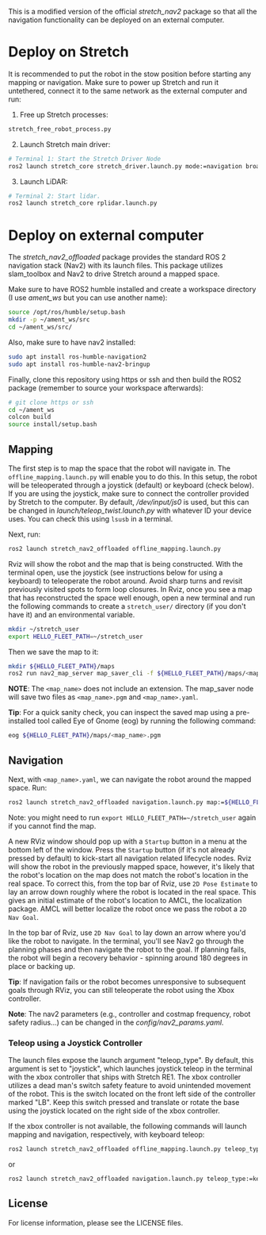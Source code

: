 This is a modified version of the official *stretch_nav2* package so that all the navigation functionality can be deployed on an external computer.

# Deploy on Stretch

It is recommended to put the robot in the stow position before starting any mapping or navigation. Make sure to power up Stretch and run it untethered, connect it to the same network as the external computer and run:

1. Free up Stretch processes:
```bash
stretch_free_robot_process.py
```
2. Launch Stretch main driver:
```bash
# Terminal 1: Start the Stretch Driver Node
ros2 launch stretch_core stretch_driver.launch.py mode:=navigation broadcast_odom_tf:=True
```
3. Launch LiDAR:
```bash
# Terminal 2: Start lidar.
ros2 launch stretch_core rplidar.launch.py
```

# Deploy on external computer

The *stretch_nav2_offloaded* package provides the standard ROS 2 navigation stack (Nav2) with its launch files. This package utilizes slam_toolbox and Nav2 to drive Stretch around a mapped space.

Make sure to have ROS2 humble installed and create a workspace directory (I use *ament_ws* but you can use another name):

```bash
source /opt/ros/humble/setup.bash
mkdir -p ~/ament_ws/src
cd ~/ament_ws/src/
```

Also, make sure to have nav2 installed:

```bash
sudo apt install ros-humble-navigation2
sudo apt install ros-humble-nav2-bringup
```

Finally, clone this repository using https or ssh and then build the ROS2 package (remember to source your workspace afterwards):

```bash
# git clone https or ssh
cd ~/ament_ws
colcon build
source install/setup.bash
```

## Mapping

The first step is to map the space that the robot will navigate in. The `offline_mapping.launch.py` will enable you to do this. In this setup, the robot will be teleoperated through a joystick (default) or keyboard (check below). If you are using the joystick, make sure to connect the controller provided by Stretch to the computer. By default, */dev/input/js0* is used, but this can be changed in *launch/teleop_twist.launch.py* with whatever ID your device uses. You can check this using `lsusb` in a terminal.

Next, run:

```bash
ros2 launch stretch_nav2_offloaded offline_mapping.launch.py
```

Rviz will show the robot and the map that is being constructed. With the terminal open, use the joystick (see instructions below for using a keyboard) to teleoperate the robot around. Avoid sharp turns and revisit previously visited spots to form loop closures. In Rviz, once you see a map that has reconstructed the space well enough, open a new terminal and run the following commands to create a `stretch_user/` directory (if you don't have it) and an environmental variable.

```bash
mkdir ~/stretch_user
export HELLO_FLEET_PATH=~/stretch_user
```

Then we save the map to it:

```bash
mkdir ${HELLO_FLEET_PATH}/maps
ros2 run nav2_map_server map_saver_cli -f ${HELLO_FLEET_PATH}/maps/<map_name>
```

**NOTE**: The `<map_name>` does not include an extension. The map_saver node will save two files as `<map_name>.pgm` and `<map_name>.yaml`.

**Tip**: For a quick sanity check, you can inspect the saved map using a pre-installed tool called Eye of Gnome (eog) by running the following command:

```bash
eog ${HELLO_FLEET_PATH}/maps/<map_name>.pgm
```

## Navigation

Next, with `<map_name>.yaml`, we can navigate the robot around the mapped space. Run:

```bash
ros2 launch stretch_nav2_offloaded navigation.launch.py map:=${HELLO_FLEET_PATH}/maps/<map_name>.yaml
```

Note: you might need to run ```export HELLO_FLEET_PATH=~/stretch_user``` again if you cannot find the map.

A new RViz window should pop up with a `Startup` button in a menu at the bottom left of the window. Press the `Startup` button (if it's not already pressed by default) to kick-start all navigation related lifecycle nodes. Rviz will show the robot in the previously mapped space, however, it's likely that the robot's location on the map does not match the robot's location in the real space. To correct this, from the top bar of Rviz, use `2D Pose Estimate` to lay an arrow down roughly where the robot is located in the real space. This gives an initial estimate of the robot's location to AMCL, the localization package. AMCL will better localize the robot once we pass the robot a `2D Nav Goal`.

In the top bar of Rviz, use `2D Nav Goal` to lay down an arrow where you'd like the robot to navigate. In the terminal, you'll see Nav2 go through the planning phases and then navigate the robot to the goal. If planning fails, the robot will begin a recovery behavior - spinning around 180 degrees in place or backing up.

**Tip**: If navigation fails or the robot becomes unresponsive to subsequent goals through RViz, you can still teleoperate the robot using the Xbox controller.

**Note**: The nav2 parameters (e.g., controller and costmap frequency, robot safety radius...) can be changed in the *config/nav2_params.yaml*.

### Teleop using a Joystick Controller

The launch files expose the launch argument "teleop_type". By default, this argument is set to "joystick", which launches joystick teleop in the terminal with the xbox controller that ships with Stretch RE1. The xbox controller utilizes a dead man's switch safety feature to avoid unintended movement of the robot. This is the switch located on the front left side of the controller marked "LB". Keep this switch pressed and translate or rotate the base using the joystick located on the right side of the xbox controller.

If the xbox controller is not available, the following commands will launch mapping and navigation, respectively, with keyboard teleop:

```bash
ros2 launch stretch_nav2_offloaded offline_mapping.launch.py teleop_type:=keyboard
```
or
```bash
ros2 launch stretch_nav2_offloaded navigation.launch.py teleop_type:=keyboard map:=${HELLO_FLEET_PATH}/maps/<map_name>.yaml
```

## License

For license information, please see the LICENSE files.
